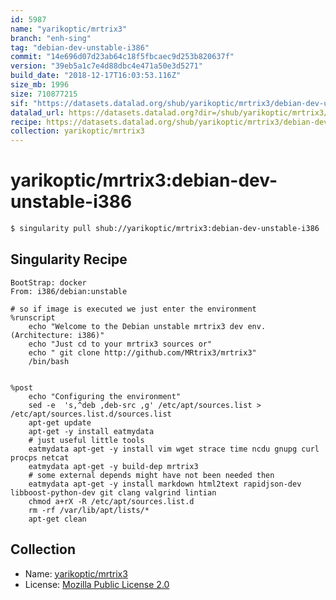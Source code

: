 ```yaml
---
id: 5987
name: "yarikoptic/mrtrix3"
branch: "enh-sing"
tag: "debian-dev-unstable-i386"
commit: "14e696d07d23ab64c18f5fbcaec9d253b820637f"
version: "39eb5a1c7e4d88dbc4e471a50e3d5271"
build_date: "2018-12-17T16:03:53.116Z"
size_mb: 1996
size: 710877215
sif: "https://datasets.datalad.org/shub/yarikoptic/mrtrix3/debian-dev-unstable-i386/2018-12-17-14e696d0-39eb5a1c/39eb5a1c7e4d88dbc4e471a50e3d5271.simg"
datalad_url: https://datasets.datalad.org?dir=/shub/yarikoptic/mrtrix3/debian-dev-unstable-i386/2018-12-17-14e696d0-39eb5a1c/
recipe: https://datasets.datalad.org/shub/yarikoptic/mrtrix3/debian-dev-unstable-i386/2018-12-17-14e696d0-39eb5a1c/Singularity
collection: yarikoptic/mrtrix3
---
```


# yarikoptic/mrtrix3:debian-dev-unstable-i386

```bash
$ singularity pull shub://yarikoptic/mrtrix3:debian-dev-unstable-i386
```

## Singularity Recipe

```singularity
BootStrap: docker
From: i386/debian:unstable

# so if image is executed we just enter the environment
%runscript
    echo "Welcome to the Debian unstable mrtrix3 dev env. (Architecture: i386)"
    echo "Just cd to your mrtrix3 sources or"
    echo " git clone http://github.com/MRtrix3/mrtrix3"
    /bin/bash


%post
    echo "Configuring the environment"
    sed -e  's,^deb ,deb-src ,g' /etc/apt/sources.list > /etc/apt/sources.list.d/sources.list
    apt-get update
    apt-get -y install eatmydata
    # just useful little tools
    eatmydata apt-get -y install vim wget strace time ncdu gnupg curl procps netcat
    eatmydata apt-get -y build-dep mrtrix3
    # some external depends might have not been needed then
    eatmydata apt-get -y install markdown html2text rapidjson-dev libboost-python-dev git clang valgrind lintian
    chmod a+rX -R /etc/apt/sources.list.d
    rm -rf /var/lib/apt/lists/*
    apt-get clean
```

## Collection

 - Name: [yarikoptic/mrtrix3](https://github.com/yarikoptic/mrtrix3)
 - License: [Mozilla Public License 2.0](https://api.github.com/licenses/mpl-2.0)

